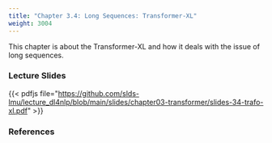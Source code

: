 ```yaml
---
title: "Chapter 3.4: Long Sequences: Transformer-XL"
weight: 3004
---
```

This chapter is about the Transformer-XL and how it deals with the issue of long sequences. 

<!--more-->

<!--
### Lecture video
{{< video id="TfrSKiOecWI" >}}
-->

### Lecture Slides
{{< pdfjs file="https://github.com/slds-lmu/lecture_dl4nlp/blob/main/slides/chapter03-transformer/slides-34-trafo-xl.pdf" >}}

### References 

